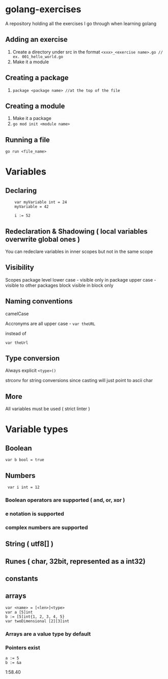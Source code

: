 # golang-exercises
A repository holding all the exercises I go through when learning golang

## Adding an exercise
1. Create a directory under src in the format ```<xxx>_<exercise name>.go // ex. 001_hello_world.go``` 
2. Make it a module

## Creating a package
1. ```package <package name> //at the top of the file```

## Creating a module
1. Make it a package
2. ```go mod init <module name>```

## Running a file
```go run <file_name>```


# Variables

## Declaring
```
    var myVariable int = 24
	myVariable = 42

	i := 52
```
## Redeclaration & Shadowing ( local variables overwrite global ones )
You can redeclare variables in inner scopes but not in the same scope
## Visibility
Scopes
    package level
        lower case - visible only in package
        upper case - visible to other packages
    block
        visible in block only
## Naming conventions
camelCase

Accronyms are all upper case - 
```var theURL```

instead of 

```var theUrl```

## Type conversion
Always explicit
```<type>()```

strconv for string conversions since casting will just point to ascii char

## More
All variables must be used ( strict linter )


# Variable types
## Boolean
```var b bool = true```
## Numbers
``` var i int = 12```
### Boolean operators are supported ( and, or, xor )
### e notation is supported
### complex numbers are supported
## String ( utf8[] )
## Runes ( char, 32bit, represented as a int32)

## constants

## arrays
```
var <name> = [<len>]<type>
var a [5]int
b := [5]int{1, 2, 3, 4, 5}
var twoDimensional [2][3]int
```

### Arrays are a value type by default
### Pointers exist 
```
a := 5
b := &a
```

1:58.40